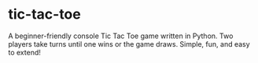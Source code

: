 # tic-tac-toe
A beginner-friendly console Tic Tac Toe game written in Python. Two players take turns until one wins or the game draws. Simple, fun, and easy to extend!
